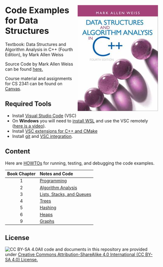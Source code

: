 # <img src="images/DS_Weiss_Book.jpg" align="right"> Code Examples for Data Structures

Textbook: Data Structures and Algorithm Analysis in C++ (Fourth Edition), by Mark Allen Weiss

Source Code by Mark Allen Weiss can be found [here.](https://users.cs.fiu.edu/~weiss/dsaa_c++4/code/)

Course material and assignments for CS 2341 can be found on [Canvas](https://www.smu.edu/OIT/Services/Canvas/).


## Required Tools

* Install [Visual Studio Code](https://code.visualstudio.com/) (VSC)
* On **Windows** you will need to [install WSL](https://code.visualstudio.com/docs/cpp/config-wsl) and use the VSC remotely ([here is a video](https://www.youtube.com/watch?v=NY5izJWXi0U)). 
* Install [VSC extensions for C++ and CMake](https://code.visualstudio.com/docs/languages/cpp)
* Install [git](https://git-scm.com/) and [VSC integration](https://code.visualstudio.com/docs/editor/versioncontrol).


## Content

Here are [HOWTOs](Chapter1_Programming/HOWTOs.md) for running, testing, and debugging the code examples.

| Book Chapter |  Notes and Code |
| :-----: |  :--- |
| 1 | [Programming](Chapter1_Programming)  |
| 2 |[Algorithm Analysis](Chapter2_Algorithm_Analysis) |
| 3 | [Lists, Stacks, and Queues](Chapter3_Lists_etc) |
| 4 | [Trees](Chapter4_Trees) |
| 5 | [Hashing](Chapter5_Hashing) |
| 6 | [Heaps](Chapter6_Heaps) |
| 9 | [Graphs](Chapter9_Graphs) |

## License

<img src="https://licensebuttons.net/l/by-sa/3.0/88x31.png" alt="CC BY-SA 4.0" align="left">

All code and documents in this repository are provided under [Creative Commons Attribution-ShareAlike 4.0 International (CC BY-SA 4.0) License.](https://creativecommons.org/licenses/by-sa/4.0/)

